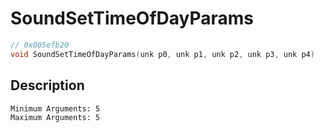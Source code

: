 # SoundSetTimeOfDayParams
```c
// 0x005efb20
void SoundSetTimeOfDayParams(unk p0, unk p1, unk p2, unk p3, unk p4)
```
## Description
```
Minimum Arguments: 5
Maximum Arguments: 5
```
